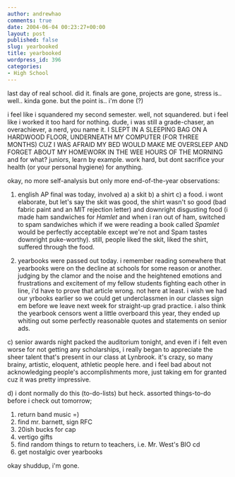 ```yaml
---
author: andrewhao
comments: true
date: 2004-06-04 00:23:27+00:00
layout: post
published: false
slug: yearbooked
title: yearbooked
wordpress_id: 396
categories:
- High School
---
```


last day of real school. did it. finals are gone, projects are gone, stress is.. well.. kinda gone. but the point is.. i'm done (?)

i feel like i squandered my second semester. well, not squandered. but i feel like i worked it too hard for nothing. dude, i was still a grade-chaser, an overachiever, a nerd, you name it. I SLEPT IN A SLEEPING BAG ON A HARDWOOD FLOOR, UNDERNEATH MY COMPUTER (FOR THREE MONTHS) CUZ I WAS AFRAID MY BED WOULD MAKE ME OVERSLEEP AND FORGET ABOUT MY HOMEWORK IN THE WEE HOURS OF THE MORNING and for what? juniors, learn by example. work hard, but dont sacrifice your health (or your personal hygiene) for anything.

okay, no more self-analysis but only more end-of-the-year observations:

1) english AP final was today, involved a) a skit b) a shirt c) a food. i wont elaborate, but let's say the skit was good, the shirt wasn't so good (bad fabric paint and an MIT rejection letter) and downright disgusting food (i made ham sandwiches for _Hamlet_ and when i ran out of ham, switched to spam sandwiches which if we were reading a book called _Spamlet_ would be perfectly acceptable except we're not and Spam tastes downright puke-worthy). still, people liked the skit, liked the shirt, suffered through the food.

2) yearbooks were passed out today. i remember reading somewhere that yearbooks were on the decline at schools for some reason or another. judging by the clamor and the noise and the heightened emotions and frustrations and excitement of my fellow students fighting each other in line, i'd have to prove that article wrong. not here at least. i wish we had our yrbooks earlier so we could get underclassmen in our classes sign em before we leave next week for straight-up grad practice. i also think the yearbook censors went a little overboard this year, they ended up whiting out some perfectly reasonable quotes and statements on senior ads.

c) senior awards night packed the auditorium tonight, and even if i felt even worse for not getting any scholarships, i really began to appreciate the sheer talent that's present in our class at Lynbrook. it's crazy, so many brainy, artistic, eloquent, athletic people here. and i feel bad about not acknowledging people's accomplishments more, just taking em for granted cuz it was pretty impressive.

d) i dont normally do this (to-do-lists) but heck. assorted things-to-do before i check out tomorrow;
1. return band music =)
2. find mr. barnett, sign RFC
3. 20ish bucks for cap
4. vertigo gifts
5. find random things to return to teachers, i.e. Mr. West's BIO cd
6. get nostalgic over yearbooks

okay shuddup, i'm gone.

